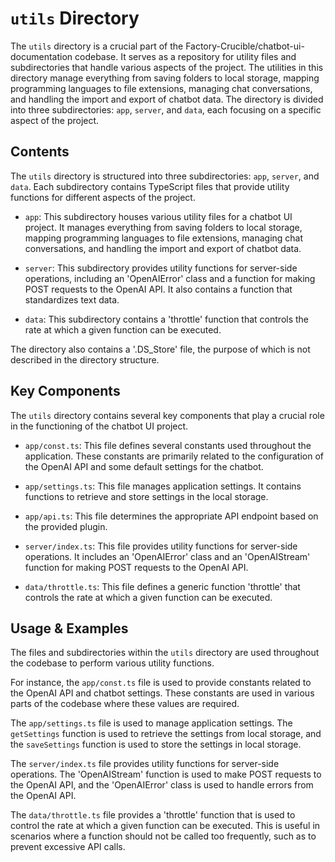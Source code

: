 
# `utils` Directory

The `utils` directory is a crucial part of the Factory-Crucible/chatbot-ui-documentation codebase. It serves as a repository for utility files and subdirectories that handle various aspects of the project. The utilities in this directory manage everything from saving folders to local storage, mapping programming languages to file extensions, managing chat conversations, and handling the import and export of chatbot data. The directory is divided into three subdirectories: `app`, `server`, and `data`, each focusing on a specific aspect of the project.

## Contents

The `utils` directory is structured into three subdirectories: `app`, `server`, and `data`. Each subdirectory contains TypeScript files that provide utility functions for different aspects of the project.

- `app`: This subdirectory houses various utility files for a chatbot UI project. It manages everything from saving folders to local storage, mapping programming languages to file extensions, managing chat conversations, and handling the import and export of chatbot data.

- `server`: This subdirectory provides utility functions for server-side operations, including an 'OpenAIError' class and a function for making POST requests to the OpenAI API. It also contains a function that standardizes text data.

- `data`: This subdirectory contains a 'throttle' function that controls the rate at which a given function can be executed.

The directory also contains a '.DS_Store' file, the purpose of which is not described in the directory structure.

## Key Components

The `utils` directory contains several key components that play a crucial role in the functioning of the chatbot UI project.

- `app/const.ts`: This file defines several constants used throughout the application. These constants are primarily related to the configuration of the OpenAI API and some default settings for the chatbot.

- `app/settings.ts`: This file manages application settings. It contains functions to retrieve and store settings in the local storage.

- `app/api.ts`: This file determines the appropriate API endpoint based on the provided plugin.

- `server/index.ts`: This file provides utility functions for server-side operations. It includes an 'OpenAIError' class and an 'OpenAIStream' function for making POST requests to the OpenAI API.

- `data/throttle.ts`: This file defines a generic function 'throttle' that controls the rate at which a given function can be executed.

## Usage & Examples

The files and subdirectories within the `utils` directory are used throughout the codebase to perform various utility functions.

For instance, the `app/const.ts` file is used to provide constants related to the OpenAI API and chatbot settings. These constants are used in various parts of the codebase where these values are required.

The `app/settings.ts` file is used to manage application settings. The `getSettings` function is used to retrieve the settings from local storage, and the `saveSettings` function is used to store the settings in local storage.

The `server/index.ts` file provides utility functions for server-side operations. The 'OpenAIStream' function is used to make POST requests to the OpenAI API, and the 'OpenAIError' class is used to handle errors from the OpenAI API.

The `data/throttle.ts` file provides a 'throttle' function that is used to control the rate at which a given function can be executed. This is useful in scenarios where a function should not be called too frequently, such as to prevent excessive API calls.
